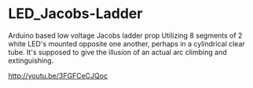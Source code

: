 # LED_Jacobs-Ladder
Arduino based low voltage Jacobs ladder prop 
Utilizing 8 segments of 2 white LED's mounted opposite one another, perhaps in a cylindrical clear tube.
It's supposed to give the illusion of an actual arc climbing and extinguishing.



http://youtu.be/3FGFCeCJQoc
